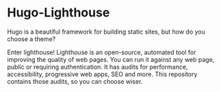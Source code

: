 # Hugo-Lighthouse

Hugo is a beautiful framework for building static sites, but how do you choose a theme?

Enter lighthouse! Lighthouse is an open-source, automated tool for improving the quality of web pages. You can run it against any web page, public or requiring authentication. It has audits for performance, accessibility, progressive web apps, SEO and more. This repository contains those audits, so you can choose wiser. 


<!-- please use Rmarkdown, not spreadsheets -->

